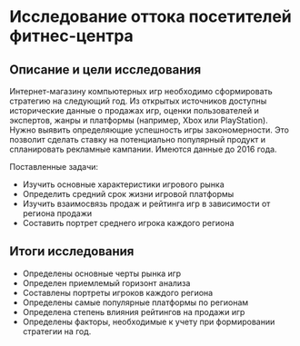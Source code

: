 # Исследование оттока посетителей фитнес-центра

## Описание и цели исследования
Интернет-магазину компьютерных игр необходимо сформировать стратегию на следующий год. Из открытых источников доступны исторические данные о продажах игр, оценки пользователей и экспертов, жанры и платформы (например, Xbox или PlayStation). Нужно выявить определяющие успешность игры закономерности. Это позволит сделать ставку на потенциально популярный продукт и спланировать рекламные кампании.
Имеются данные до 2016 года.

Поставленные задачи:
* Изучить основные характеристики игрового рынка
* Определить средний срок жизни игровой платформы
* Изучить взаимосвязь продаж и рейтинга игр в зависимости от региона продажи
* Составить портрет среднего игрока каждого региона

## Итоги исследования

* Определены основные черты рынка игр
* Определен приемлемый горизонт анализа
* Составлены портреты игроков каждого региона
* Определены самые популярные платформы по регионам
* Определена степень влияния рейтингов на продажи игр
* Определены факторы, необходимые к учету при формировании стратегии на год.
